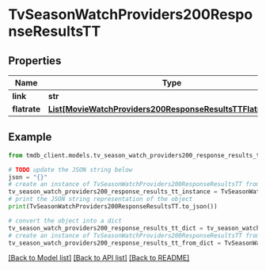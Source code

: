 # TvSeasonWatchProviders200ResponseResultsTT


## Properties

Name | Type | Description | Notes
------------ | ------------- | ------------- | -------------
**link** | **str** |  | [optional] 
**flatrate** | [**List[MovieWatchProviders200ResponseResultsTTFlatrateInner]**](MovieWatchProviders200ResponseResultsTTFlatrateInner.md) |  | [optional] 

## Example

```python
from tmdb_client.models.tv_season_watch_providers200_response_results_tt import TvSeasonWatchProviders200ResponseResultsTT

# TODO update the JSON string below
json = "{}"
# create an instance of TvSeasonWatchProviders200ResponseResultsTT from a JSON string
tv_season_watch_providers200_response_results_tt_instance = TvSeasonWatchProviders200ResponseResultsTT.from_json(json)
# print the JSON string representation of the object
print(TvSeasonWatchProviders200ResponseResultsTT.to_json())

# convert the object into a dict
tv_season_watch_providers200_response_results_tt_dict = tv_season_watch_providers200_response_results_tt_instance.to_dict()
# create an instance of TvSeasonWatchProviders200ResponseResultsTT from a dict
tv_season_watch_providers200_response_results_tt_from_dict = TvSeasonWatchProviders200ResponseResultsTT.from_dict(tv_season_watch_providers200_response_results_tt_dict)
```
[[Back to Model list]](../README.md#documentation-for-models) [[Back to API list]](../README.md#documentation-for-api-endpoints) [[Back to README]](../README.md)


